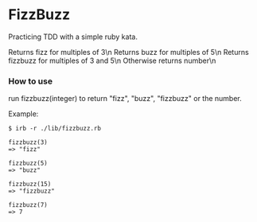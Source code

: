 # FizzBuzz

Practicing TDD with a simple ruby kata.

Returns fizz for multiples of 3\n
Returns buzz for multiples of 5\n
Returns fizzbuzz for multiples of 3 and 5\n
Otherwise returns number\n

### How to use

run fizzbuzz(integer) to return "fizz", "buzz", "fizzbuzz" or the number.

Example:

```shell
$ irb -r ./lib/fizzbuzz.rb

fizzbuzz(3)
=> "fizz"

fizzbuzz(5)
=> "buzz"

fizzbuzz(15)
=> "fizzbuzz"

fizzbuzz(7)
=> 7
```
